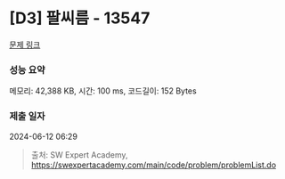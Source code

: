 # [D3] 팔씨름 - 13547 

[문제 링크](https://swexpertacademy.com/main/code/problem/problemDetail.do?contestProbId=AX6PP9G6p1sDFAS9) 

### 성능 요약

메모리: 42,388 KB, 시간: 100 ms, 코드길이: 152 Bytes

### 제출 일자

2024-06-12 06:29



> 출처: SW Expert Academy, https://swexpertacademy.com/main/code/problem/problemList.do